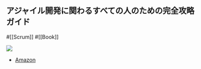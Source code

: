 ## アジャイル開発に関わるすべての人のための完全攻略ガイド

#[[Scrum]] #[[Book]]

![](https://m.media-amazon.com/images/I/51+TWok07cL._SX399_BO1,204,203,200_.jpg)

- [Amazon](https://amzn.asia/d/cwqEtMj)
